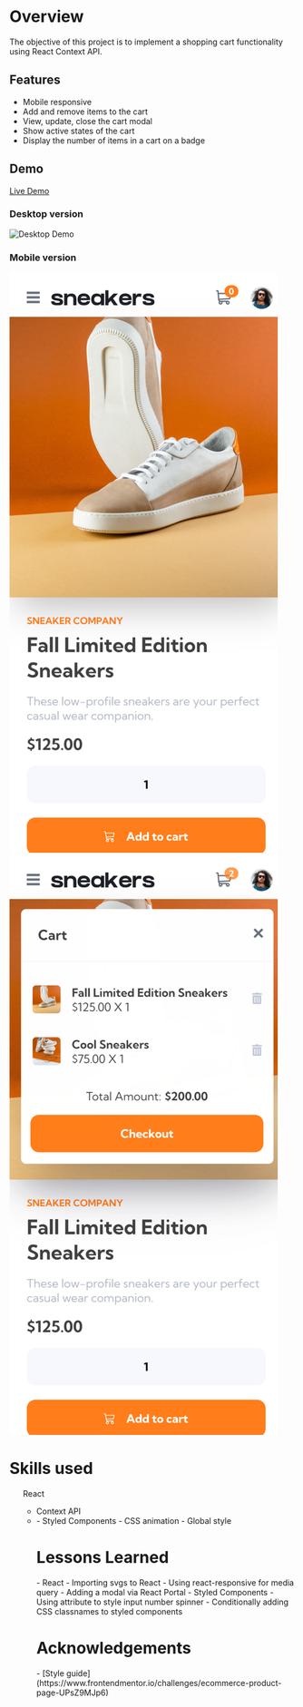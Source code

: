 # Overview
The objective of this project is to implement a shopping cart functionality using React Context API. 
## Features
- Mobile responsive
- Add and remove items to the cart 
- View, update, close the cart modal
- Show active states of the cart 
- Display the number of items in a cart on a badge
## Demo
[Live Demo](https://regal-faun-bcff09.netlify.app)
### Desktop version
![Desktop Demo](desktop_demo.gif)
### Mobile version
<img src="mobile_demo_product_page.png"><img src="mobile_demo_cart.png">
<h1> Skills used </h1>
<ul>React<ul>
 <li>Context API<li>
- Styled Components
    - CSS animation
    - Global style
<h1> Lessons Learned </h1>
- React
    - Importing svgs to React
    - Using react-responsive for media query
- Adding a modal via React Portal
- Styled Components
    - Using attribute to style input number spinner
    - Conditionally adding CSS classnames to styled components 
<h1> Acknowledgements </h1>
- [Style guide](https://www.frontendmentor.io/challenges/ecommerce-product-page-UPsZ9MJp6)

